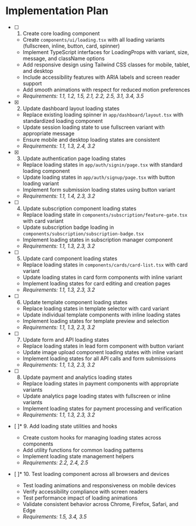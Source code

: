 # Implementation Plan

- [ ] 1. Create core loading component

  - Create `components/ui/loading.tsx` with all loading variants (fullscreen, inline, button, card, spinner)
  - Implement TypeScript interfaces for LoadingProps with variant, size, message, and className options
  - Add responsive design using Tailwind CSS classes for mobile, tablet, and desktop
  - Include accessibility features with ARIA labels and screen reader support
  - Add smooth animations with respect for reduced motion preferences
  - _Requirements: 1.1, 1.2, 1.5, 2.1, 2.2, 2.5, 3.1, 3.4, 3.5_

- [x] 2. Update dashboard layout loading states

  - Replace existing loading spinner in `app/dashboard/layout.tsx` with standardized loading component
  - Update session loading state to use fullscreen variant with appropriate message
  - Ensure mobile and desktop loading states are consistent
  - _Requirements: 1.1, 1.3, 2.4, 3.2_

- [x] 3. Update authentication page loading states

  - Replace loading states in `app/auth/signin/page.tsx` with standard loading component
  - Update loading states in `app/auth/signup/page.tsx` with button loading variant
  - Implement form submission loading states using button variant
  - _Requirements: 1.1, 1.4, 2.3, 3.2_

- [ ] 4. Update subscription component loading states

  - Replace loading state in `components/subscription/feature-gate.tsx` with card variant
  - Update subscription badge loading in `components/subscription/subscription-badge.tsx`
  - Implement loading states in subscription manager component
  - _Requirements: 1.1, 1.3, 2.3, 3.2_

- [ ] 5. Update card component loading states

  - Replace loading states in `components/cards/card-list.tsx` with card variant
  - Update loading states in card form components with inline variant
  - Implement loading states for card editing and creation pages
  - _Requirements: 1.1, 1.3, 2.3, 3.2_

- [ ] 6. Update template component loading states

  - Replace loading states in template selector with card variant
  - Update individual template components with inline loading states
  - Implement loading states for template preview and selection
  - _Requirements: 1.1, 1.3, 2.3, 3.2_

- [ ] 7. Update form and API loading states

  - Replace loading states in lead form component with button variant
  - Update image upload component loading states with inline variant
  - Implement loading states for all API calls and form submissions
  - _Requirements: 1.1, 1.3, 2.3, 3.2_

- [ ] 8. Update payment and analytics loading states

  - Replace loading states in payment components with appropriate variants
  - Update analytics page loading states with fullscreen or inline variants
  - Implement loading states for payment processing and verification
  - _Requirements: 1.1, 1.3, 2.3, 3.2_

- [ ]\* 9. Add loading state utilities and hooks

  - Create custom hooks for managing loading states across components
  - Add utility functions for common loading patterns
  - Implement loading state management helpers
  - _Requirements: 2.2, 2.4, 2.5_

- [ ]\* 10. Test loading component across all browsers and devices
  - Test loading animations and responsiveness on mobile devices
  - Verify accessibility compliance with screen readers
  - Test performance impact of loading animations
  - Validate consistent behavior across Chrome, Firefox, Safari, and Edge
  - _Requirements: 1.5, 3.4, 3.5_
